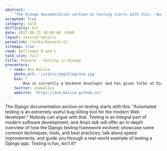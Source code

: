 ```yaml
---
abstract:
    "The Django documentation section on testing starts with this: 'Automated testing is an extremely useful bug-killing tool for the modern Web developer.' Nobody can argue with that. Testing is an integral part of modern software development, and Ana’s talk will offer an in-depth overview of how the Django testing framework evolved; showcase some common techniques, tools, and best practices; talk about speed improvements; and guide you through a real-world example of testing a Django app. Testing is fun, isn't it?"
accepted: true
category: talk
difficulty: All
date: 2017-08-15 10:00:00 -0500
layout: session-details
permalink: /talks/keynote-2/
sitemap: true
room: Ballrooms B and C
talk_slot: full
title: Keynote - Testing in Django
presenters:
  - name: Ana Balica
    photo_url: '/static/img/blog/ana.jpg'
    bio: |
        Ana is currently a backend developer and has given talks at DjangoCon Europe, PyCon US, EuroPython, and Django Under the Hood, among others. She has been the maintainer and Google Summer of Code mentor for the [Systers Portal](https://github.com/systers/portal). Recently Ana became the organizer of the [PyLadies London](https://www.meetup.com/PyLadiesLondon/) meetup.
    twitter: anabalica
    website: 'https://ana-balica.github.io/'
---
```


The Django documentation section on testing starts with this: "Automated testing is an extremely useful bug-killing tool for the modern Web developer.” Nobody can argue with that. Testing is an integral part of modern software development, and Ana’s talk will offer an in-depth overview of how the Django testing framework evolved; showcase some common techniques, tools, and best practices; talk about speed improvements; and guide you through a real-world example of testing a Django app. Testing is fun, isn't it?
